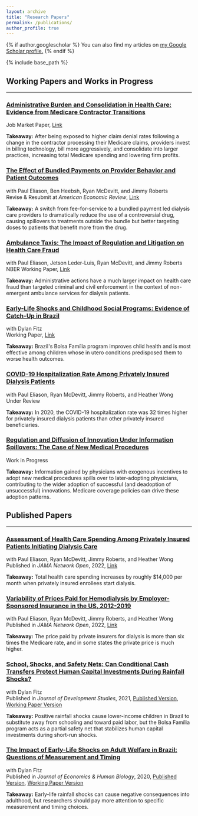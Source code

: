 ```yaml
---
layout: archive
title: "Research Papers"
permalink: /publications/
author_profile: true
---
```


{% if author.googlescholar %}
  You can also find my articles on <u><a href="{{author.googlescholar}}">my Google Scholar profile</a>.</u>
{% endif %}

{% include base_path %}

## Working Papers and Works in Progress
***

### [Administrative Burden and Consolidation in Health Care: Evidence from Medicare Contractor Transitions](https://rileyleague.github.io/publications/MAC_effect)
Job Market Paper, [Link](https://rileyleague.github.io/files/MAC_transitions.pdf)

**Takeaway:** After being exposed to higher claim denial rates following a change in the contractor processing their Medicare claims, providers invest in billing technology, bill more aggressively, and consolidate into larger practices, increasing total Medicare spending and lowering firm profits.

### [The Effect of Bundled Payments on Provider Behavior and Patient Outcomes](https://rileyleague.github.io/publications/effect-of-bundled-payments)
with Paul Eliason, Ben Heebsh, Ryan McDevitt, and Jimmy Roberts \
Revise & Resubmit at _American Economic Review_, [Link](https://rileyleague.github.io/files/bundledpayments.pdf)

**Takeaway:** A switch from fee-for-service to a bundled payment led dialysis care providers to dramatically reduce the use of a controversial drug, causing spillovers to treatments outside the bundle but better targeting doses to patients that benefit more from the drug.

### [Ambulance Taxis: The Impact of Regulation and Litigation on Health Care Fraud](https://rileyleague.github.io/publications/ambulancefraud)
with Paul Eliason, Jetson Leder-Luis, Ryan McDevitt, and Jimmy Roberts \
NBER Working Paper, [Link](https://rileyleague.github.io/files/w29491.pdf)

**Takeaway:** Administrative actions have a much larger impact on health care fraud than targeted criminal and civil enforcement in the context of non-emergent ambulance services for dialysis patients.

### [Early-Life Shocks and Childhood Social Programs: Evidence of Catch-Up in Brazil](https://rileyleague.github.io/publications/catchup)
with Dylan Fitz \
Working Paper, [Link](http://rileyleague.github.io/files/catchup_leaguefitz.pdf)

**Takeaway:** Brazil's Bolsa Família program improves child health and is most effective among children whose in utero conditions predisposed them to worse health outcomes.

### [COVID-19 Hospitalization Rate Among Privately Insured Dialysis Patients](https://rileyleague.github.io/publications/dialcovid)
with Paul Eliason, Ryan McDevitt, Jimmy Roberts, and Heather Wong \
Under Review

**Takeaway:** In 2020, the COVID-19 hospitalization rate was 32 times higher for privately insured dialysis patients than other privately insured beneficiaries.

### [Regulation and Diffusion of Innovation Under Information Spillovers: The Case of New Medical Procedures](https://rileyleague.github.io/publications/CatIII)
Work in Progress

**Takeaway:** Information gained by physicians with exogenous incentives to adopt new medical procedures spills over to later-adopting physicians, contributing to the wider adoption of successful (and deadoption of unsuccessful) innovations. Medicare coverage policies can drive these adoption patterns.

## Published Papers
***

### [Assessment of Health Care Spending Among Privately Insured Patients Initiating Dialysis Care](https://rileyleague.github.io/publications/privateinitiate)
with Paul Eliason, Ryan McDevitt, Jimmy Roberts, and Heather Wong \
Published in _JAMA Network Open_, 2022, [Link](https://jamanetwork.com/journals/jamanetworkopen/fullarticle/2797907?widget=personalizedcontent&previousarticle=0)

**Takeaway:** Total health care spending increases by roughly $14,000 per month when privately insured enrollees start dialysis.

### [Variability of Prices Paid for Hemodialysis by Employer-Sponsored Insurance in the US, 2012-2019](https://rileyleague.github.io/publications/privateprices)
with Paul Eliason, Ryan McDevitt, Jimmy Roberts, and Heather Wong \
Published in _JAMA Network Open_, 2022, [Link](https://jamanetwork.com/journals/jamanetworkopen/fullarticle/2789455)

**Takeaway:** The price paid by private insurers for dialysis is more than six times the Medicare rate, and in some states the private price is much higher.

### [School, Shocks, and Safety Nets: Can Conditional Cash Transfers Protect Human Capital Investments During Rainfall Shocks?](https://rileyleague.github.io/publications/school-shocks-safetynets)

with Dylan Fitz \
Published in _Journal of Development Studies_, 2021, [Published Version](https://www.tandfonline.com/doi/full/10.1080/00220388.2021.1928640?src=), [Working Paper Version](https://rileyleague.github.io/files/bolsa_schooling.pdf)

**Takeaway:** Positive rainfall shocks cause lower-income children in Brazil to substitute away from schooling and toward paid labor, but the Bolsa Família program acts as a partial safety net that stabilizes human capital investments during short-run shocks.

### [The Impact of Early-Life Shocks on Adult Welfare in Brazil: Questions of Measurement and Timing](https://rileyleague.github.io/publications/impact-of-early-life)
with Dylan Fitz \
Published in _Journal of Economics & Human Biology_, 2020, [Published Version](https://www.sciencedirect.com/science/article/pii/S1570677X19301807), [Working Paper Version](https://rileyleague.github.io/files/measurement.pdf)

**Takeaway:** Early-life rainfall shocks can cause negative consequences into adulthood, but researchers should pay more attention to specific measurement and timing choices.
